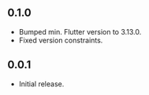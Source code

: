 ## 0.1.0

- Bumped min. Flutter version to 3.13.0.
- Fixed version constraints.

## 0.0.1

- Initial release.

